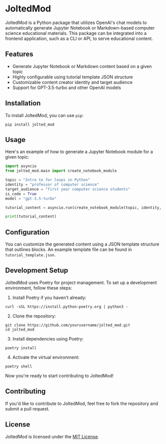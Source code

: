 
# JoltedMod

JoltedMod is a Python package that utilizes OpenAI's chat models to automatically generate Jupyter Notebook or Markdown-based computer science educational materials. This package can be integrated into a frontend application, such as a CLI or API, to serve educational content.

## Features

- Generate Jupyter Notebook or Markdown content based on a given topic
- Highly configurable using tutorial template JSON structure
- Customizable content creator identity and target audience
- Support for GPT-3.5-turbo and other OpenAI models


## Installation

To install JoltedMod, you can use `pip`:

```
pip install jolted_mod
```

## Usage

Here's an example of how to generate a Jupyter Notebook module for a given topic:

```python
import asyncio
from jolted_mod.main import create_notebook_module

topic = "Intro to for loops in Python"
identity = "professor of computer science"
target_audience = "first year computer science students"
is_code = True
model = "gpt-3.5-turbo"

tutorial_content = asyncio.run(create_notebook_module(topic, identity, target_audience, is_code, model))

print(tutorial_content)
```

## Configuration

You can customize the generated content using a JSON template structure that outlines blocks. An example template file can be found in `tutorial_template.json`.

## Development Setup

JoltedMod uses Poetry for project management. To set up a development environment, follow these steps:

1. Install Poetry if you haven't already:

```
curl -sSL https://install.python-poetry.org | python3 -
```

2. Clone the repository:

```
git clone https://github.com/yourusername/jolted_mod.git
cd jolted_mod
```

3. Install dependencies using Poetry:

```
poetry install
```

4. Activate the virtual environment:

```
poetry shell
```

Now you're ready to start contributing to JoltedMod!

## Contributing

If you'd like to contribute to JoltedMod, feel free to fork the repository and submit a pull request.

## License

JoltedMod is licensed under the [MIT License](LICENSE).
